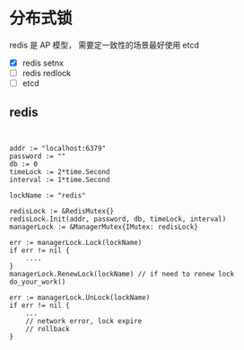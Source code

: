 # 分布式锁
redis 是 AP 模型， 需要定一致性的场景最好使用 etcd

* [x] redis setnx
* [ ] redis redlock
* [ ] etcd

## redis

```golang


addr := "localhost:6379"
password := ""
db := 0 
timeLock := 2*time.Second
interval := 1*time.Second

lockName := "redis"

redisLock := &RedisMutex{}
redisLock.Init(addr, password, db, timeLock, interval)
managerLock := &ManagerMutex{IMutex: redisLock}

err := managerLock.Lock(lockName)
if err != nil {
    ....
}
managerLock.RenewLock(lockName) // if need to renew lock
do_your_work()

err := managerLock.UnLock(lockName)
if err != nil {
    ...
    // network error, lock expire
    // rollback
}


```